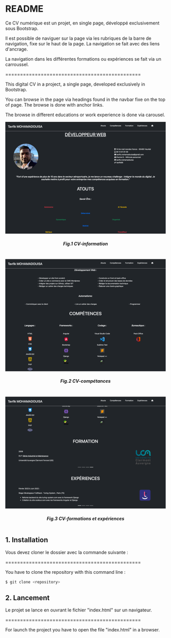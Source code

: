 # README
Ce CV numérique est un projet, en single page, développé exclusivement sous Bootstrap.  

Il est possible de naviguer sur la page via les rubriques de la barre de navigation, fixe sur le haut de la page. La navigation se fait avec des liens d'ancrage.  

La navigation dans les différentes formations ou expériences se fait via un carroussel.

==============================================

This digital CV in a project, a single page, developed exclusively in Bootstrap.

You can browse in the page via headings found in the navbar fixe on the top of page. The browse is done with anchor links. 

The browse in different educations or work experience is done via carousel.


![Screenshot](./img/readme/cv_part1.png)
##### <center> *Fig.1 CV-information* </center> <br>

![Screenshot](./img/readme/cv_part2.png)
##### <center> *Fig.2 CV-compétances* </center> <br>

![Screenshot](./img/readme/cv_part3.png)
##### <center> *Fig.3 CV-formations et expériences* </center>  <br>



## 1. Installation

Vous devez cloner le dossier avec la commande suivante : 

==============================================

You have to clone the repository with this command line : 


```bash
$ git clone <repository>
```


## 2. Lancement 

Le projet se lance en ouvrant le fichier "index.html" sur un navigateur. 

==============================================

For launch the project you have to open the file "index.html" in a browser.